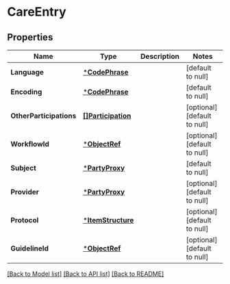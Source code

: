 # CareEntry

## Properties
Name | Type | Description | Notes
------------ | ------------- | ------------- | -------------
**Language** | [***CodePhrase**](CodePhrase.md) |  | [default to null]
**Encoding** | [***CodePhrase**](CodePhrase.md) |  | [default to null]
**OtherParticipations** | [**[]Participation**](Participation.md) |  | [optional] [default to null]
**WorkflowId** | [***ObjectRef**](ObjectRef.md) |  | [optional] [default to null]
**Subject** | [***PartyProxy**](PartyProxy.md) |  | [default to null]
**Provider** | [***PartyProxy**](PartyProxy.md) |  | [optional] [default to null]
**Protocol** | [***ItemStructure**](ItemStructure.md) |  | [optional] [default to null]
**GuidelineId** | [***ObjectRef**](ObjectRef.md) |  | [optional] [default to null]

[[Back to Model list]](../README.md#documentation-for-models) [[Back to API list]](../README.md#documentation-for-api-endpoints) [[Back to README]](../README.md)

